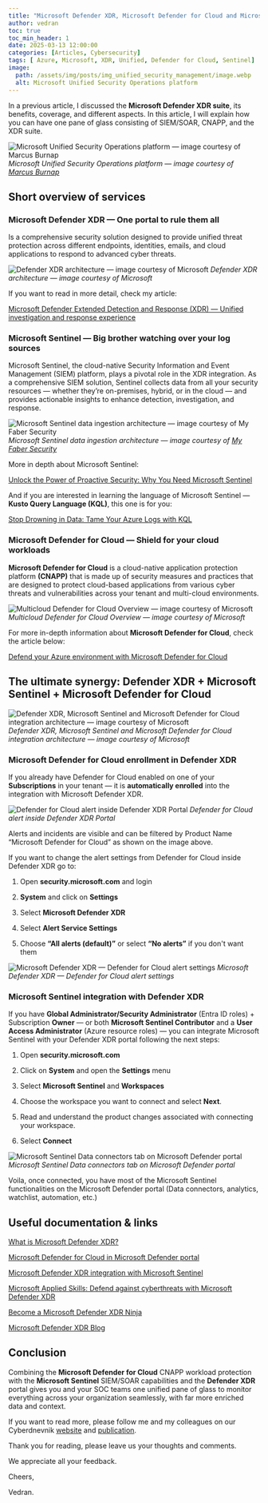 ```yaml
---
title: "Microsoft Defender XDR, Microsoft Defender for Cloud and Microsoft Sentinel: A Single Pane of Glass for Unified Security Management"
author: vedran
toc: true
toc_min_header: 1
date: 2025-03-13 12:00:00
categories: [Articles, Cybersecurity]
tags: [ Azure, Microsoft, XDR, Unified, Defender for Cloud, Sentinel]
image:
  path: /assets/img/posts/img_unified_security_management/image.webp
  alt: Microsoft Unified Security Operations platform
---
```


In a previous article, I discussed the **Microsoft Defender XDR suite**, its benefits, coverage, and different aspects. In this article, I will explain how you can have one pane of glass consisting of SIEM/SOAR, CNAPP, and the XDR suite.

![Microsoft Unified Security Operations platform — image courtesy of Marcus Burnap](/assets/img/posts/img_unified_security_management/secops.png)
*Microsoft Unified Security Operations platform — image courtesy of [Marcus Burnap](https://mbcloudteck.substack.com/p/navigating-the-new-unified-world)*

## Short overview of services

### Microsoft Defender XDR — One portal to rule them all

Is a comprehensive security solution designed to provide unified threat protection across different endpoints, identities, emails, and cloud applications to respond to advanced cyber threats.

![Defender XDR architecture — image courtesy of Microsoft](/assets/img/posts/img_unified_security_management/xdrarchitecture.png)
*Defender XDR architecture — image courtesy of Microsoft*

If you want to read in more detail, check my article:

[Microsoft Defender Extended Detection and Response (XDR) — Unified investigation and response experience](https://cyberdnevnik.github.io/posts/xdr-unified-investigation-and-response-experience/)

### Microsoft Sentinel — Big brother watching over your log sources

Microsoft Sentinel, the cloud-native Security Information and Event Management (SIEM) platform, plays a pivotal role in the XDR integration. As a comprehensive SIEM solution, Sentinel collects data from all your security resources — whether they’re on-premises, hybrid, or in the cloud — and provides actionable insights to enhance detection, investigation, and response.

![Microsoft Sentinel data ingestion architecture — image courtesy of My Faber Security](/assets/img/posts/img_unified_security_management/dataingestion.png)
*Microsoft Sentinel data ingestion architecture — image courtesy of [My Faber Security](https://myfabersecurity.com/2023/03/31/sentinel-poc-architecture-and-recommendations-for-mssps-part-2/)*

More in depth about Microsoft Sentinel:

[Unlock the Power of Proactive Security: Why You Need Microsoft Sentinel](https://cyberdnevnik.github.io/posts/why-you-need-microsoft-sentinel/)

And if you are interested in learning the language of Microsoft Sentinel — **Kusto Query Language (KQL)**, this one is for you:

[Stop Drowning in Data: Tame Your Azure Logs with KQL](https://cyberdnevnik.github.io/posts/stop-drowning-in-data-tame-your-azure-logs-with-kql/)

### Microsoft Defender for Cloud — Shield for your cloud workloads

**Microsoft Defender for Cloud** is a cloud-native application protection platform **(CNAPP)** that is made up of security measures and practices that are designed to protect cloud-based applications from various cyber threats and vulnerabilities across your tenant and multi-cloud environments.

![Multicloud Defender for Cloud Overview — image courtesy of Microsoft](/assets/img/posts/img_unified_security_management/multicloud.png)
*Multicloud Defender for Cloud Overview — image courtesy of Microsoft*

For more in-depth information about **Microsoft Defender for Cloud**, check the article below:

[Defend your Azure environment with Microsoft Defender for Cloud](https://cyberdnevnik.github.io/posts/defend-your-azure-environment-with-mdfc/)

## The ultimate synergy: Defender XDR + Microsoft Sentinel + Microsoft Defender for Cloud

![Defender XDR, Microsoft Sentinel and Microsoft Defender for Cloud integration architecture — image courtesy of Microsoft](/assets/img/posts/img_unified_security_management/synergy.png)
*Defender XDR, Microsoft Sentinel and Microsoft Defender for Cloud integration architecture — image courtesy of Microsoft*

### Microsoft Defender for Cloud enrollment in Defender XDR

If you already have Defender for Cloud enabled on one of your **Subscriptions** in your tenant — it is **automatically enrolled** into the integration with Microsoft Defender XDR.

![Defender for Cloud alert inside Defender XDR Portal](/assets/img/posts/img_unified_security_management/dfcalerts.png)
*Defender for Cloud alert inside Defender XDR Portal*

Alerts and incidents are visible and can be filtered by Product Name “Microsoft Defender for Cloud” as shown on the image above.

If you want to change the alert settings from Defender for Cloud inside Defender XDR go to:

1. Open **security.microsoft.com** and login

2. **System** and click on **Settings**
    
3. Select **Microsoft Defender XDR**
    
4. Select **Alert Service Settings**
   
5. Choose **“All alerts (default)”** or select **“No alerts”** if you don't want them

![Microsoft Defender XDR — Defender for Cloud alert settings](/assets/img/posts/img_unified_security_management/xdralert.png)
*Microsoft Defender XDR — Defender for Cloud alert settings*

### Microsoft Sentinel integration with Defender XDR

If you have **Global Administrator/Security Administrator** (Entra ID roles) + Subscription **Owner** — or both **Microsoft Sentinel Contributor** and a **User Access Administrator** (Azure resource roles) — you can integrate Microsoft Sentinel with your Defender XDR portal following the next steps:

1. Open **security.microsoft.com**

2. Click on **System** and open the **Settings** menu
    
3. Select **Microsoft Sentinel** and **Workspaces**

4. Choose the workspace you want to connect and select **Next**.

5. Read and understand the product changes associated with connecting your workspace.

6. Select **Connect**

![Microsoft Sentinel Data connectors tab on Microsoft Defender portal](/assets/img/posts/img_unified_security_management/dataconnectors.png)
*Microsoft Sentinel Data connectors tab on Microsoft Defender portal*

Voila, once connected, you have most of the Microsoft Sentinel functionalities on the Microsoft Defender portal (Data connectors, analytics, watchlist, automation, etc.)

## Useful documentation & links

[What is Microsoft Defender XDR?](https://learn.microsoft.com/en-us/defender-xdr/microsoft-365-defender)

[Microsoft Defender for Cloud in Microsoft Defender portal](https://learn.microsoft.com/en-us/defender-xdr/microsoft-365-security-center-defender-cloud)

[Microsoft Defender XDR integration with Microsoft Sentinel](https://learn.microsoft.com/en-us/azure/sentinel/microsoft-365-defender-sentinel-integration?tabs=azure-portal)

[Microsoft Applied Skills: Defend against cyberthreats with Microsoft Defender XDR](https://learn.microsoft.com/en-us/credentials/applied-skills/defend-against-cyberthreats-with-microsoft-defender-xdr/)

[Become a Microsoft Defender XDR Ninja](https://techcommunity.microsoft.com/blog/microsoftthreatprotectionblog/become-a-microsoft-defender-xdr-ninja/1789376)

[Microsoft Defender XDR Blog](https://techcommunity.microsoft.com/category/microsoft-defender-xdr/blog/microsoftthreatprotectionblog)

## Conclusion

Combining the **Microsoft Defender for Cloud** CNAPP workload protection with the **Microsoft Sentinel** SIEM/SOAR capabilities and the **Defender XDR** portal gives you and your SOC teams one unified pane of glass to monitor everything across your organization seamlessly, with far more enriched data and context.

If you want to read more, please follow me and my colleagues on our Cyberdnevnik [website](https://cyberdnevnik.github.io/) and [publication](https://medium.com/cyberdnevnik).

Thank you for reading, please leave us your thoughts and comments.

We appreciate all your feedback.

Cheers,

Vedran.